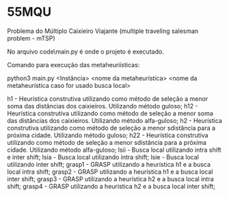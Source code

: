# 55MQU

Problema do Múltiplo Caixieiro Viajante (multiple traveling salesman problem - mTSP)

No arquivo code\main.py é onde o projeto é executado.

Comando para execução das metaheuriísticas:

python3 main.py <Instância> <nome da metaheurística> <nome da metaheurística caso for usado busca local>

h1 - Heurística construtiva utilizando como método de seleção a menor soma das distâncias dos caixieiros. Utilizando método guloso;
h12 - Heurística construtiva utilizando como método de seleção a menor soma das distâncias dos caixieiros. Utilizando método alfa-guloso;
h2 - Heurística construtiva utilizando como método de seleção a menor sdistância para a próxima cidade. Utilizando método guloso;
h22 - Heurística construtiva utilizando como método de seleção a menor sdistância para a próxima cidade. Utilizando método alfa-guloso;
lsii - Busca local utilizando intra shift e inter shift;
lsia - Busca local utilizando intra shift;
lsie - Busca local utilizando inter shift;
grasp1 - GRASP utilizando a heurística h1 e a busca local intra shift;
grasp2 - GRASP utilizando a heurística h1 e a busca local inter shift;
grasp3 - GRASP utilizando a heurística h2 e a busca local intra shift;
grasp4 - GRASP utilizando a heurística h2 e a busca local inter shift;
